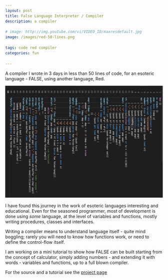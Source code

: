 ```yaml
---
layout: post
title: False Language Interpreter / Compiler
description: a compiler 

# image: http://img.youtube.com/vi/VIDEO_ID/maxresdefault.jpg
image: /images/red-50-lines.png

tags: code red compiler
categories: fun

---
```



A compiler I wrote in 3 days in less than 50 lines of code, for an esoteric language - FALSE, using another language, Red.

<img src="/images/red-50-lines.png" alt="our Result" width="560">

I have found this journey in the work of esoteric languages interesting and educational. 
Even for the seasoned programmer, most of development is done using _some_ language, at the level of variables and functions, mostly writing procedures, classes and interfaces.

Writing a compiler means to understand language itself - quite mind boggling; rarely you will need to know how functions work, or need to define the control-flow itself.

I am working on a mini tutorial to show how FALSE can be built starting from the concept of calculator, simply adding numbers - and extending it with words - variables and functions, up to a full blown compiler.

For the source and a tutorial see the [project page](https://github.com/eranws/red-false)


